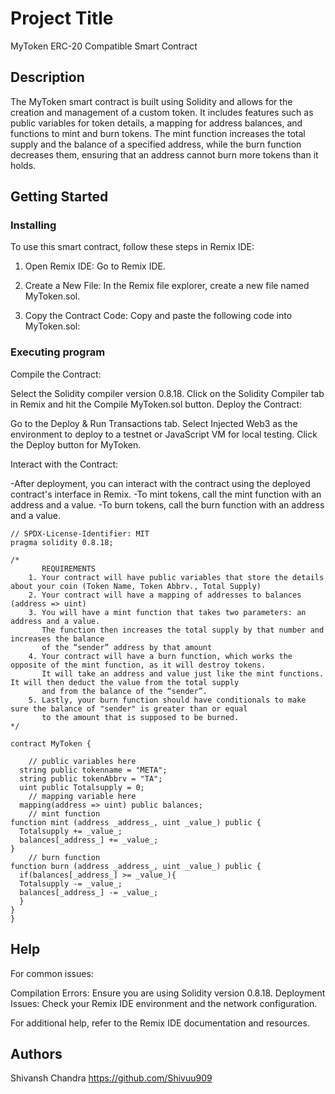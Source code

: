 
# Project Title

MyToken ERC-20 Compatible Smart Contract

## Description

The MyToken smart contract is built using Solidity and allows for the creation and management of a custom token. It includes features such as public variables for token details, a mapping for address balances, and functions to mint and burn tokens. The mint function increases the total supply and the balance of a specified address, while the burn function decreases them, ensuring that an address cannot burn more tokens than it holds.

## Getting Started

### Installing

To use this smart contract, follow these steps in Remix IDE:

1. Open Remix IDE: Go to Remix IDE.

2. Create a New File: In the Remix file explorer, create a new file named MyToken.sol.

3. Copy the Contract Code: Copy and paste the following code into MyToken.sol:

### Executing program

Compile the Contract:

Select the Solidity compiler version 0.8.18.
Click on the Solidity Compiler tab in Remix and hit the Compile MyToken.sol button.
Deploy the Contract:

Go to the Deploy & Run Transactions tab.
Select Injected Web3 as the environment to deploy to a testnet or JavaScript VM for local testing.
Click the Deploy button for MyToken.

Interact with the Contract:

-After deployment, you can interact with the contract using the deployed contract's interface in Remix.
-To mint tokens, call the mint function with an address and a value.
-To burn tokens, call the burn function with an address and a value.
```
// SPDX-License-Identifier: MIT
pragma solidity 0.8.18;

/*
       REQUIREMENTS
    1. Your contract will have public variables that store the details about your coin (Token Name, Token Abbrv., Total Supply)
    2. Your contract will have a mapping of addresses to balances (address => uint)
    3. You will have a mint function that takes two parameters: an address and a value. 
       The function then increases the total supply by that number and increases the balance 
       of the “sender” address by that amount
    4. Your contract will have a burn function, which works the opposite of the mint function, as it will destroy tokens. 
       It will take an address and value just like the mint functions. It will then deduct the value from the total supply 
       and from the balance of the “sender”.
    5. Lastly, your burn function should have conditionals to make sure the balance of "sender" is greater than or equal 
       to the amount that is supposed to be burned.
*/

contract MyToken {

    // public variables here
  string public tokenname = "META";
  string public tokenAbbrv = "TA";
  uint public Totalsupply = 0;
    // mapping variable here
  mapping(address => uint) public balances;
    // mint function
function mint (address _address_, uint _value_) public {
  Totalsupply += _value_;
  balances[_address_] += _value_;
}
    // burn function
function burn (address _address_, uint _value_) public {
  if(balances[_address_] >= _value_){
  Totalsupply -= _value_;
  balances[_address_] -= _value_;
  }
}
}

```

## Help

For common issues:

Compilation Errors: Ensure you are using Solidity version 0.8.18.
Deployment Issues: Check your Remix IDE environment and the network configuration.

For additional help, refer to the Remix IDE documentation and resources.

## Authors

Shivansh Chandra 
https://github.com/Shivuu909


